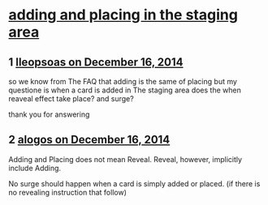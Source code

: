 # [adding and placing in the staging area](https://community.fantasyflightgames.com/topic/129198-adding-and-placing-in-the-staging-area/)

## 1 [Ileopsoas on December 16, 2014](https://community.fantasyflightgames.com/topic/129198-adding-and-placing-in-the-staging-area/?do=findComment&comment=1368909)

so we know from The FAQ that adding is the same of placing but my questione is when a card is added in The staging area does the when reaveal effect take place? and surge?

thank you for answering

## 2 [alogos on December 16, 2014](https://community.fantasyflightgames.com/topic/129198-adding-and-placing-in-the-staging-area/?do=findComment&comment=1368925)

Adding and Placing does not mean Reveal. Reveal, however, implicitly include Adding.

No surge should happen when a card is simply added or placed. (if there is no revealing instruction that follow)


